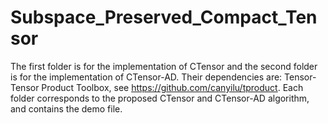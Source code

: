 # Subspace_Preserved_Compact_Tensor
The first folder is for the implementation of CTensor and the second folder is for the implementation of CTensor-AD. Their dependencies are: Tensor-Tensor Product Toolbox, see https://github.com/canyilu/tproduct.
Each folder corresponds to the proposed CTensor and CTensor-AD algorithm, and contains the demo file.
